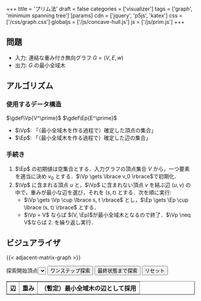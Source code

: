 +++
title = 'プリム法'
draft = false
categories = ['visualizer']
tags = ['graph', 'minimum spanning tree']
[params]
    cdn = ['jquery', 'p5js', 'katex']
    css = ['/css/graph.css']
    globaljs = ['/js/concave-hull.js']
    js = ['/js/prim.js']
+++

## 問題

* 入力: 連結な重み付き無向グラフ $G = (V, E, w)$
* 出力: $G$ の最小全域木

## アルゴリズム

### 使用するデータ構造

$\gdef\Vp{V^\prime}$
$\gdef\Ep{E^\prime}$

* $\Vp$: 「（最小全域木を作る過程で）確定した頂点の集合」
* $\Ep$: 「（最小全域木を作る過程で）確定した辺の集合」

### 手続き

1. $\Ep$ の初期値は空集合とする．入力グラフの頂点集合 $V$ から，一つ要素を適当に決め $v_0$ とする．$\Vp \gets \lbrace v_0 \rbrace$で初期化．
2. $\Vp$ に含まれる頂点 $u$ と，$\Vp$ に含まれない頂点 $v$ を結ぶ辺 $(u, v)$ の中で，重みが最小な辺を選び，それを $(s, t)$ とする．次を順に実行:
    * $\Vp \gets \Vp \cup \lbrace s, t \rbrace$ とし，$\Ep \gets \Ep \cup \lbrace (s, t) \rbrace$ とする．
    * $\Vp = V$ ならば $(V, \Ep)$が最小全域木となるので終了．$\Vp \neq V$ならば 2. を繰り返し実行．

## ビジュアライザ

{{< adjacent-matrix-graph >}}

<div class="container">
  <label>探索開始頂点</label><select id="start"></select>
  <button class="alg-btn" id="search">ワンステップ探索</button>
  <button class="alg-btn" id="goal">最終状態まで探索</button>
  <button class="alg-btn" id="reset">リセット</button>
  <table border="1" id="data_tbl">
    <thead>
      <tr>
        <th>辺</th>
        <th>重み</th>
        <th>（暫定）最小全域木の辺として採用</th>
      </tr>
    </thead>
    <tbody></tbody>
  </table>
</div>
